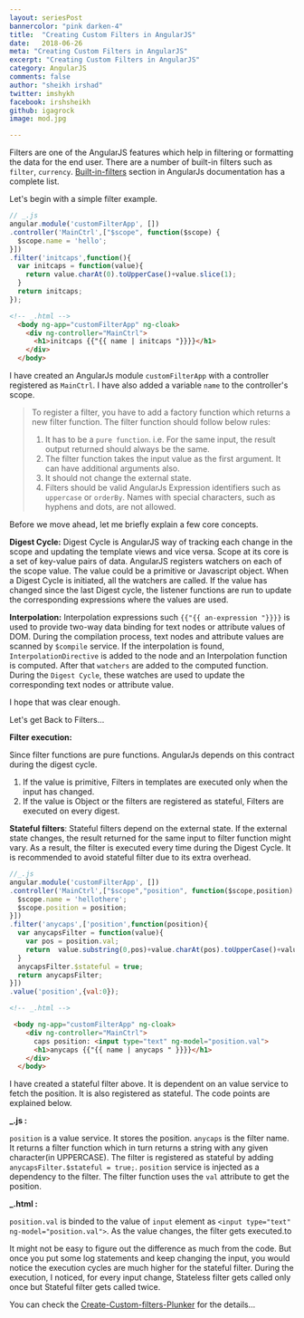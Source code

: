 ```yaml
---
layout: seriesPost
bannercolor: "pink darken-4"
title:  "Creating Custom Filters in AngularJS"
date:   2018-06-26
meta: "Creating Custom Filters in AngularJS"
excerpt: "Creating Custom Filters in AngularJS"
category: AngularJS
comments: false
author: "sheikh irshad"
twitter: imshykh	
facebook: irshsheikh
github: igagrock
image: mod.jpg

---
```


Filters are one of the AngularJS features which help in filtering or formatting the data for the end user.
There are a number of built-in filters such as `filter`, `currency`. [Built-in-filters](https://docs.angularjs.org/api/ng/filter) section in AngularJs documentation has a complete list.

Let's begin with a simple filter example.

```js
// _.js
angular.module('customFilterApp', [])
.controller('MainCtrl',["$scope", function($scope) {
  $scope.name = 'hello';
}])
.filter('initcaps',function(){
  var initcaps = function(value){
    return value.charAt(0).toUpperCase()+value.slice(1);
  }
  return initcaps;
});
```

```html
<!-- _.html -->
  <body ng-app="customFilterApp" ng-cloak>
    <div ng-controller="MainCtrl">
      <h1>initcaps {{"{{ name | initcaps "}}}}</h1>
    </div>
  </body>
```

I have created an AngularJs module `customFilterApp` with a controller registered as  `MainCtrl`. I have also added a variable `name` to the controller's scope. 

> To register a filter, you have to add a factory function which returns a new filter function. 
>The filter function should follow below rules:
>1. It has to be a `pure function`. i.e. For the same input, the result output returned should always be the same.
>2. The filter function takes the input value as the first argument. It can have additional arguments also.
>3. It should not change the external state. 
>4. Filters should be valid AngularJs Expression identifiers such as `uppercase` or `orderBy`. Names with special characters, such as hyphens and dots, are not allowed. 

Before we move ahead, let me briefly explain a few core concepts.

**Digest Cycle:**
Digest Cycle is AngularJS way of tracking each change in the scope and updating the template views and vice versa. Scope at its core is a set of key-value pairs of data. AngularJS registers watchers on each of the scope value. The value could be a primitive or Javascript object. When a Digest Cycle is initiated, all the watchers are called. If the value has changed since the last Digest cycle, the listener functions are run to update the corresponding expressions where the values are used. 

**Interpolation:**
Interpolation expressions such `{{"{{ an-expression "}}}}` is used to provide two-way data binding for text nodes or attribute values of DOM. During the compilation process, text nodes and attribute values are scanned by `$compile`  service. If the interpolation is found, `InterpolationDirective` is added to the node and an Interpolation function is computed. After that `watchers`  are added to the computed function. During the `Digest Cycle`, these watches are used to update the corresponding text nodes or attribute value.

I hope that was clear enough.

Let's get Back to Filters...

**Filter execution:**

Since filter functions are pure functions. AngularJs depends on this contract during the digest cycle. 
1. If the value is primitive, Filters in templates are executed only when the input has changed.
2. If the value is Object or the filters are registered as stateful, Filters are executed on every digest.

**Stateful filters**:
Stateful filters depend on the external state. If the external state changes, the result returned for the same input to filter function might vary. As a result, the filter is executed every time during the Digest Cycle. It is recommended to avoid stateful filter due to its extra overhead. 

```js
//_.js
angular.module('customFilterApp', [])
.controller('MainCtrl',["$scope","position", function($scope,position) {
  $scope.name = 'hellothere';
  $scope.position = position;
}])
.filter('anycaps',['position',function(position){
  var anycapsFilter = function(value){
    var pos = position.val;
    return  value.substring(0,pos)+value.charAt(pos).toUpperCase()+value.substring(parseInt(pos)+1,value.length);
  }
  anycapsFilter.$stateful = true;
  return anycapsFilter;
}])
.value('position',{val:0});
```
```html
<!-- _.html -->

 <body ng-app="customFilterApp" ng-cloak>
    <div ng-controller="MainCtrl">
      caps position: <input type="text" ng-model="position.val">
      <h1>anycaps {{"{{ name | anycaps " }}}}</h1>
    </div>
  </body>
```

I have created a stateful filter above. It is dependent on an value service to fetch the position. It is also registered as stateful. The code points are explained below.

**_.js :**

`position` is a value service. It stores the position. `anycaps` is the filter name. It returns a filter function which in turn returns a string with any given character(in UPPERCASE). The filter is registered as stateful by adding `anycapsFilter.$stateful = true;`. `position` service is injected as a dependency to the filter. The filter function uses the `val` attribute to get the position.

**_.html :**

`position.val` is binded to the value of `input` element as `<input type="text" ng-model="position.val">`. As the value changes, the filter gets executed.to

It might not be easy to figure out the difference as much from the code. But once you put some log statements and keep changing the input, you would notice the execution cycles are much higher for the stateful filter. During the execution, I noticed, for every input change, Stateless filter gets called only once but Stateful filter gets called twice.

You can check the [Create-Custom-filters-Plunker](https://next.plnkr.co/edit/rxGiA5vpJoB9YuTJ?preview) for the details...









